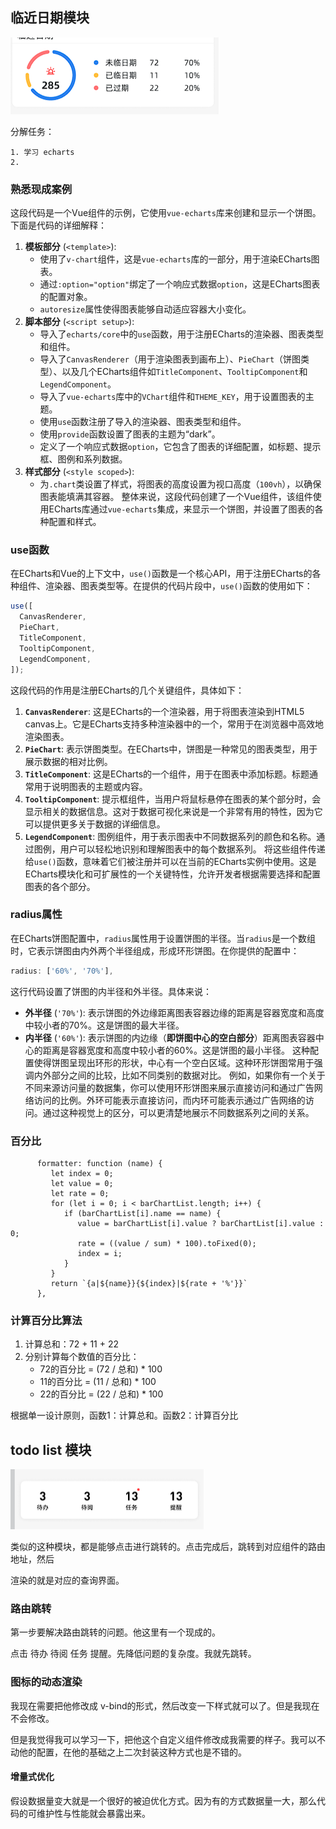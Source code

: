 ## 临近日期模块

![image-20240329125032701](%E4%B8%BB%E9%A1%B5.assets/image-20240329125032701-17116878336411.png)

分解任务：

```
1. 学习 echarts
2. 
```



### 熟悉现成案例

这段代码是一个Vue组件的示例，它使用`vue-echarts`库来创建和显示一个饼图。下面是代码的详细解释：
1. **模板部分** (`<template>`):
   - 使用了`v-chart`组件，这是`vue-echarts`库的一部分，用于渲染ECharts图表。
   - 通过`:option="option"`绑定了一个响应式数据`option`，这是ECharts图表的配置对象。
   - `autoresize`属性使得图表能够自动适应容器大小变化。
2. **脚本部分** (`<script setup>`):
   - 导入了`echarts/core`中的`use`函数，用于注册ECharts的渲染器、图表类型和组件。
   - 导入了`CanvasRenderer`（用于渲染图表到画布上）、`PieChart`（饼图类型）、以及几个ECharts组件如`TitleComponent`、`TooltipComponent`和`LegendComponent`。
   - 导入了`vue-echarts`库中的`VChart`组件和`THEME_KEY`，用于设置图表的主题。
   - 使用`use`函数注册了导入的渲染器、图表类型和组件。
   - 使用`provide`函数设置了图表的主题为“dark”。
   - 定义了一个响应式数据`option`，它包含了图表的详细配置，如标题、提示框、图例和系列数据。
3. **样式部分** (`<style scoped>`):
   - 为`.chart`类设置了样式，将图表的高度设置为视口高度（`100vh`），以确保图表能填满其容器。
   整体来说，这段代码创建了一个Vue组件，该组件使用ECharts库通过`vue-echarts`集成，来显示一个饼图，并设置了图表的各种配置和样式。



### use函数

在ECharts和Vue的上下文中，`use()`函数是一个核心API，用于注册ECharts的各种组件、渲染器、图表类型等。在提供的代码片段中，`use()`函数的使用如下：
```javascript
use([
  CanvasRenderer,
  PieChart,
  TitleComponent,
  TooltipComponent,
  LegendComponent,
]);
```
这段代码的作用是注册ECharts的几个关键组件，具体如下：
1. **`CanvasRenderer`**: 这是ECharts的一个渲染器，用于将图表渲染到HTML5 canvas上。它是ECharts支持多种渲染器中的一个，常用于在浏览器中高效地渲染图表。
2. **`PieChart`**: 表示饼图类型。在ECharts中，饼图是一种常见的图表类型，用于展示数据的相对比例。
3. **`TitleComponent`**: 这是ECharts的一个组件，用于在图表中添加标题。标题通常用于说明图表的主题或内容。
4. **`TooltipComponent`**: 提示框组件，当用户将鼠标悬停在图表的某个部分时，会显示相关的数据信息。这对于数据可视化来说是一个非常有用的特性，因为它可以提供更多关于数据的详细信息。
5. **`LegendComponent`**: 图例组件，用于表示图表中不同数据系列的颜色和名称。通过图例，用户可以轻松地识别和理解图表中的每个数据系列。
将这些组件传递给`use()`函数，意味着它们被注册并可以在当前的ECharts实例中使用。这是ECharts模块化和可扩展性的一个关键特性，允许开发者根据需要选择和配置图表的各个部分。



### radius属性

在ECharts饼图配置中，`radius`属性用于设置饼图的半径。当`radius`是一个数组时，它表示饼图由内外两个半径组成，形成环形饼图。在你提供的配置中：
```javascript
radius: ['60%', '70%'],
```
这行代码设置了饼图的内半径和外半径。具体来说：
- **外半径** (`'70%'`): 表示饼图的外边缘距离图表容器边缘的距离是容器宽度和高度中较小者的70%。这是饼图的最大半径。
- **内半径** (`'60%'`): 表示饼图的内边缘（**即饼图中心的空白部分**）距离图表容器中心的距离是容器宽度和高度中较小者的60%。这是饼图的最小半径。
这种配置使得饼图呈现出环形的形状，中心有一个空白区域。这种环形饼图常用于强调内外部分之间的比较，比如不同类别的数据对比。
例如，如果你有一个关于不同来源访问量的数据集，你可以使用环形饼图来展示直接访问和通过广告网络访问的比例。外环可能表示直接访问，而内环可能表示通过广告网络的访问。通过这种视觉上的区分，可以更清楚地展示不同数据系列之间的关系。







### 百分比

```
      formatter: function (name) {
         let index = 0;
         let value = 0;
         let rate = 0;
         for (let i = 0; i < barChartList.length; i++) {
            if (barChartList[i].name == name) {
               value = barChartList[i].value ? barChartList[i].value : 0;
               rate = ((value / sum) * 100).toFixed(0);
               index = i;
            }
         }
         return `{a|${name}}{${index}|${rate + '%'}}`
      },
```





### 计算百分比算法

1. 计算总和：72 + 11 + 22
2. 分别计算每个数值的百分比：
    * 72的百分比 = (72 / 总和) * 100
    * 11的百分比 = (11 / 总和) * 100
    * 22的百分比 = (22 / 总和) * 100



根据单一设计原则，函数1：计算总和。函数2：计算百分比









## todo list 模块

![image-20240402091957817](%E4%B8%BB%E9%A1%B5.assets/image-20240402091957817-17120207986711.png)

类似的这种模块，都是能够点击进行跳转的。点击完成后，跳转到对应组件的路由地址，然后

渲染的就是对应的查询界面。

### 路由跳转

第一步要解决路由跳转的问题。他这里有一个现成的。



点击 待办 待阅 任务 提醒。先降低问题的复杂度。我就先跳转。







### 图标的动态渲染

我现在需要把他修改成 v-bind的形式，然后改变一下样式就可以了。但是我现在不会修改。

但是我觉得我可以学习一下，把他这个自定义组件修改成我需要的样子。我可以不动他的配置，在他的基础之上二次封装这种方式也是不错的。





#### 增量式优化

假设数据量变大就是一个很好的被迫优化方式。因为有的方式数据量一大，那么代码的可维护性与性能就会暴露出来。







